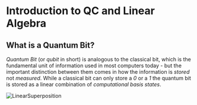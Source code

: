 # Introduction to QC and Linear Algebra
## What is a Quantum Bit?
_Quantum Bit_ (or _qubit_ in short) is analogous to the classical bit, which is the fundamental unit of information used in most computers today - but the important distinction between them comes in how the information is _stored_ not _measured_. While a classical bit can only store a _0_ or a _1_ the quantum bit is stored as a linear combination of _computational basis states_.

![LinearSuperposition](https://user-images.githubusercontent.com/95964330/164874629-662d2bef-87f2-4040-998a-5c9d68ef021c.png)

